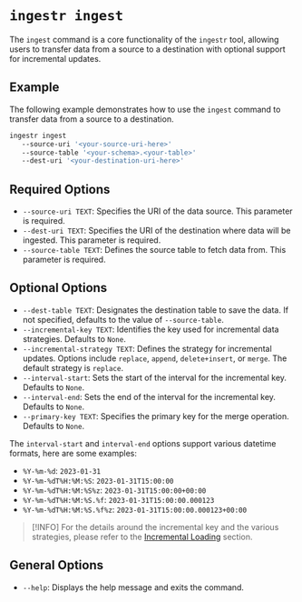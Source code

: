 # `ingestr ingest`

The `ingest` command is a core functionality of the `ingestr` tool, allowing users to transfer data from a source to a destination with optional support for incremental updates.

## Example

The following example demonstrates how to use the `ingest` command to transfer data from a source to a destination.

```bash
ingestr ingest 
   --source-uri '<your-source-uri-here>'
   --source-table '<your-schema>.<your-table>'
   --dest-uri '<your-destination-uri-here>'
```

## Required Options

- `--source-uri TEXT`: Specifies the URI of the data source. This parameter is required.
- `--dest-uri TEXT`: Specifies the URI of the destination where data will be ingested. This parameter is required.
- `--source-table TEXT`: Defines the source table to fetch data from. This parameter is required.

## Optional Options

- `--dest-table TEXT`: Designates the destination table to save the data. If not specified, defaults to the value of `--source-table`.
- `--incremental-key TEXT`: Identifies the key used for incremental data strategies. Defaults to `None`.
- `--incremental-strategy TEXT`: Defines the strategy for incremental updates. Options include `replace`, `append`, `delete+insert`, or `merge`. The default strategy is `replace`.
- `--interval-start`: Sets the start of the interval for the incremental key. Defaults to `None`.
- `--interval-end`: Sets the end of the interval for the incremental key. Defaults to `None`.
- `--primary-key TEXT`: Specifies the primary key for the merge operation. Defaults to `None`.

The `interval-start` and `interval-end` options support various datetime formats, here are some examples:
- `%Y-%m-%d`: `2023-01-31`
- `%Y-%m-%dT%H:%M:%S`: `2023-01-31T15:00:00`
- `%Y-%m-%dT%H:%M:%S%z`: `2023-01-31T15:00:00+00:00`
- `%Y-%m-%dT%H:%M:%S.%f`: `2023-01-31T15:00:00.000123`
- `%Y-%m-%dT%H:%M:%S.%f%z`: `2023-01-31T15:00:00.000123+00:00`

> [!INFO]
> For the details around the incremental key and the various strategies, please refer to the [Incremental Loading](../getting-started/incremental-loading.md) section.

## General Options

- `--help`: Displays the help message and exits the command.

